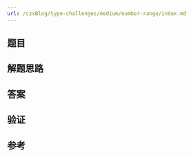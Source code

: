 ```yaml
---
url: /czxBlog/type-challenges/medium/number-range/index.md
---
```

## 题目

## 解题思路

## 答案

## 验证

## 参考
